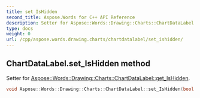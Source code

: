 ```yaml
---
title: set_IsHidden
second_title: Aspose.Words for C++ API Reference
description: Setter for Aspose::Words::Drawing::Charts::ChartDataLabel::get_IsHidden. 
type: docs
weight: 0
url: /cpp/aspose.words.drawing.charts/chartdatalabel/set_ishidden/
---
```

## ChartDataLabel.set_IsHidden method


Setter for [Aspose::Words::Drawing::Charts::ChartDataLabel::get_IsHidden](../get_ishidden/).

```cpp
void Aspose::Words::Drawing::Charts::ChartDataLabel::set_IsHidden(bool value)
```

